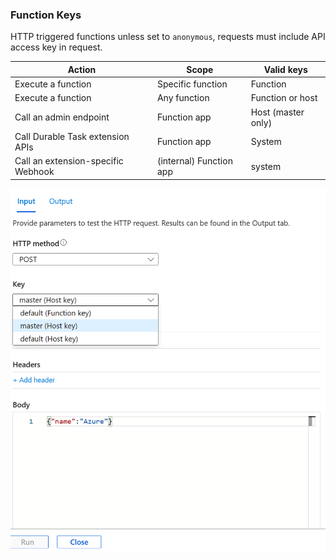 ### Function Keys

HTTP triggered functions unless set to ```anonymous```, requests must include API access key in request.

| Action |	Scope |	Valid keys |
|--------|--------|------------|
| Execute a function |	Specific function |	Function |
| Execute a function |	Any function |	Function or host |
| Call an admin endpoint |	Function app |	Host (master only) |
| Call Durable Task extension APIs |	Function app |	System |
| Call an extension-specific Webhook | (internal)	Function app |	system |

<img src="./img/functionkeys.png" />
